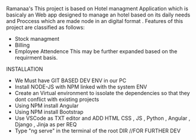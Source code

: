 Ramanaa's
This project is based on Hotel managment Application which is basicaly an Web app designed to manage an hotel based on its daily needs and  Proccess which are made node in an digital format .
 Features  of this project are classified as follows:

 * Stock managment
 * Billing
 * Employee Attendence 
 This may be further expanded based on the requirment basis.

 INSTALLATION

* We Must have GIT BASED  DEV ENV in our PC
* Install NODE-JS with NPM linked with the system ENV
* Create an Virtual environment to issolate the dependencies so that they dont conflict with existing projects
* Using NPM install Angular 
* Using NPM install Bootstrap
* Use VSCode as TXT editor and ADD HTML CSS  , JS  , Python , Angular , Django , Jinja as per REQ
* Type "ng serve" in the terminal of the root DIR
//FOR FURTHER DEV
